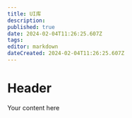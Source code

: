 ```yaml
---
title: UI库
description: 
published: true
date: 2024-02-04T11:26:25.607Z
tags: 
editor: markdown
dateCreated: 2024-02-04T11:26:25.607Z
---
```


# Header
Your content here